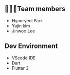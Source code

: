 ## 🧑🏻‍💻Team members
- Hyunryeol Park
- Yujin kim
- Jinwoo Lee

## Dev Environment
- VScode IDE
- Dart
- Flutter 3